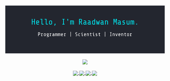 [<img src="assets/banner.png">](https://raadwan.com/)
<p align="center">
  <img align="center" src="https://github-readme-stats.vercel.app/api?username=raad1masum&title_color=00e5ee&text_color=ffffff&bg_color=23262f" />
  <br>
  <br>
  <a href="https://www.linkedin.com/in/raadwan-masum-9147bb1a5">
    <img align="center" width="30px" src="https://cdn.jsdelivr.net/npm/simple-icons@v3/icons/linkedin.svg" />
  </a>
  <a href="https://www.youtube.com/channel/UCqkuaow2vqa6b9iSaAS0VKQ?view_as=subscriber">
    <img align="center" width="30px" src="https://cdn.jsdelivr.net/npm/simple-icons@v3/icons/youtube.svg" />
  </a>
  <a href="https://www.instagram.com/raad1masum/">
    <img align="center" width="30px" src="https://cdn.jsdelivr.net/npm/simple-icons@v3/icons/instagram.svg" />
  </a>
  <a href="https://twitter.com/raad1masum">
    <img align="center" width="30px" src="https://cdn.jsdelivr.net/npm/simple-icons@v3/icons/twitter.svg" />
  </a>
</p>
